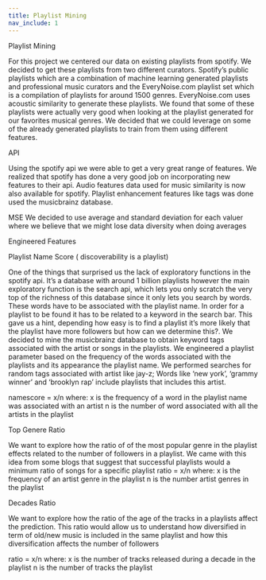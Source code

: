 ```yaml
---
title: Playlist Mining
nav_include: 1
---
```


Playlist Mining

For this project we centered our data on existing playlists from spotify. We decided to get these playlists from two different curators. Spotify’s public playlists which are a combination of machine learning generated playlists and professional music curators  and the EveryNoise.com playlist set which is a compilation of playlists for around 1500 genres. EveryNoise.com uses acoustic similarity to generate these playlists. We found that some of these playlists were actually very good when looking at the playlist generated for our favorites musical genres. We decided that we could leverage on some of the already generated playlists to train from them using different features.

API

Using the spotify api we were able to get a very great range of features. We realized that spotify has done a very good job on incorporating new features to their api. Audio features data used for music similarity is now also available for spotify. Playlist enhancement features like tags was done used the musicbrainz database. 

MSE
We decided to use average and standard deviation for each valuer where we believe that we might lose data diversity when doing averages

Engineered Features

Playlist Name Score ( discoverability is a playlist)

One of the things that surprised us the lack of exploratory functions in the spotify api. It’s a database with around 1 billion playlists however the main exploratory function is the search api, which lets you only scratch the very top of the richness of this database since it only lets you search by words. These words have to be associated with the playlist name. In order for a playlist to be found it has to be related to a keyword in the search bar. This gave us a hint, depending how easy is to find a playlist it’s more likely that the playlist have more followers but how can we determine this?. We decided to mine the musicbrainz database to obtain keyword tags associated with the artist or songs in the playlists. We engineered a playlist parameter based on the frequency of the words associated with the playlists and its appearance the playlist name. We performed searches for random tags associated with artist like jay-z; Words like ‘new york’, ‘grammy winner’ and ‘brooklyn rap’ include playlists that includes this artist.

namescore =  x/n 
where:
 x is the frequency of a word in the playlist name was associated with an artist
 n is the number of word associated with all the artists in the playlist





Top Genere Ratio

We want to explore how the ratio of of the most popular genre in the playlist effects related to the number of followers in a playlist. We came with this idea from some blogs that suggest that successful playlists would a minimum ratio of songs for a specific playlist
ratio =  x/n 
where:
 x is the frequency of an artist genre in the playlist
 n is the number artist genres in the playlist

Decades Ratio

We want to explore how the ratio of the age of the tracks in a playlists affect the prediction. This ratio would allow us to understand how diversified in term of old/new music is included in the same playlist and how this diversification affects the number of followers

ratio =  x/n 
where:
 x is the number of tracks released during a decade in the playlist
 n is the number of tracks the playlist
